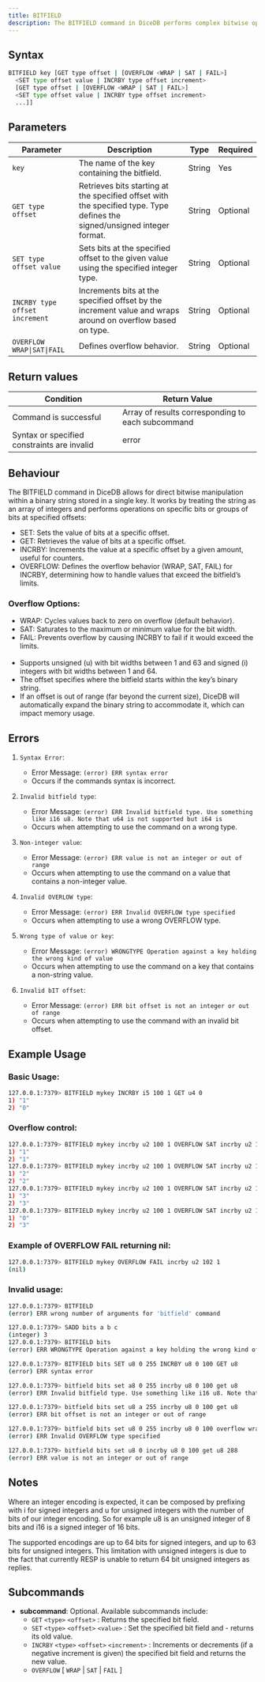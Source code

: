 ```yaml
---
title: BITFIELD
description: The BITFIELD command in DiceDB performs complex bitwise operations on string values at specified offsets, treating them as an array of integers. It allows manipulation of individual bits or groups of bits, supporting commands like SET, GET, and INCRBY to update or retrieve bitfield values.
---
```


## Syntax

```bash
BITFIELD key [GET type offset | [OVERFLOW <WRAP | SAT | FAIL>]
  <SET type offset value | INCRBY type offset increment>
  [GET type offset | [OVERFLOW <WRAP | SAT | FAIL>]
  <SET type offset value | INCRBY type offset increment>
  ...]]
```

## Parameters

| Parameter                      | Description                                                                                                               | Type   | Required |
| ------------------------------ | ------------------------------------------------------------------------------------------------------------------------- | ------ | -------- |
| `key`                          | The name of the key containing the bitfield.                                                                              | String | Yes      |
| `GET type offset`              | Retrieves bits starting at the specified offset with the specified type. Type defines the signed/unsigned integer format. | String | Optional |
| `SET type offset value`        | Sets bits at the specified offset to the given value using the specified integer type.                                    | String | Optional |
| `INCRBY type offset increment` | Increments bits at the specified offset by the increment value and wraps around on overflow based on type.                | String | Optional |
| `OVERFLOW WRAP\|SAT\|FAIL`     | Defines overflow behavior.                                                                                                | String | Optional |

## Return values

| Condition                                   | Return Value                                      |
| ------------------------------------------- | ------------------------------------------------- |
| Command is successful                       | Array of results corresponding to each subcommand |
| Syntax or specified constraints are invalid | error                                             |

## Behaviour

The BITFIELD command in DiceDB allows for direct bitwise manipulation within a binary string stored in a single key. It works by treating the string as an array of integers and performs operations on specific bits or groups of bits at specified offsets:

- SET: Sets the value of bits at a specific offset.
- GET: Retrieves the value of bits at a specific offset.
- INCRBY: Increments the value at a specific offset by a given amount, useful for counters.
- OVERFLOW: Defines the overflow behavior (WRAP, SAT, FAIL) for INCRBY, determining how to handle values that exceed the bitfield’s limits.

### Overflow Options:

- WRAP: Cycles values back to zero on overflow (default behavior).
- SAT: Saturates to the maximum or minimum value for the bit width.
- FAIL: Prevents overflow by causing INCRBY to fail if it would exceed the limits.
  <br>
  <br>
- Supports unsigned (u) with bit widths between 1 and 63 and signed (i) integers with bit widths between 1 and 64.
- The offset specifies where the bitfield starts within the key’s binary string.
- If an offset is out of range (far beyond the current size), DiceDB will automatically expand the binary string to accommodate it, which can impact memory usage.

## Errors

1. `Syntax Error`:

   - Error Message: `(error) ERR syntax error`
   - Occurs if the commands syntax is incorrect.

2. `Invalid bitfield type`:

   - Error Message: `(error) ERR Invalid bitfield type. Use something like i16 u8. Note that u64 is not supported but i64 is`
   - Occurs when attempting to use the command on a wrong type.

3. `Non-integer value`:

   - Error Message: `(error) ERR value is not an integer or out of range`
   - Occurs when attempting to use the command on a value that contains a non-integer value.

4. `Invalid OVERLOW type`:

   - Error Message: `(error) ERR Invalid OVERFLOW type specified`
   - Occurs when attempting to use a wrong OVERFLOW type.

5. `Wrong type of value or key`:
   - Error Message: `(error) WRONGTYPE Operation against a key holding the wrong kind of value`
   - Occurs when attempting to use the command on a key that contains a non-string value.
6. `Invalid bIT offset`:
   - Error Message: `(error) ERR bit offset is not an integer or out of range`
   - Occurs when attempting to use the command with an invalid bit offset.

## Example Usage

### Basic Usage:

```bash
127.0.0.1:7379> BITFIELD mykey INCRBY i5 100 1 GET u4 0
1) "1"
2) "0"
```

### Overflow control:

```bash
127.0.0.1:7379> BITFIELD mykey incrby u2 100 1 OVERFLOW SAT incrby u2 102 1
1) "1"
2) "1"
127.0.0.1:7379> BITFIELD mykey incrby u2 100 1 OVERFLOW SAT incrby u2 102 1
1) "2"
2) "2"
127.0.0.1:7379> BITFIELD mykey incrby u2 100 1 OVERFLOW SAT incrby u2 102 1
1) "3"
2) "3"
127.0.0.1:7379> BITFIELD mykey incrby u2 100 1 OVERFLOW SAT incrby u2 102 1
1) "0"
2) "3"
```

### Example of OVERFLOW FAIL returning nil:

```bash
127.0.0.1:7379> BITFIELD mykey OVERFLOW FAIL incrby u2 102 1
(nil)
```

### Invalid usage:

```bash
127.0.0.1:7379> BITFIELD
(error) ERR wrong number of arguments for 'bitfield' command
```

```bash
127.0.0.1:7379> SADD bits a b c
(integer) 3
127.0.0.1:7379> BITFIELD bits
(error) ERR WRONGTYPE Operation against a key holding the wrong kind of value
```

```bash
127.0.0.1:7379> BITFIELD bits SET u8 0 255 INCRBY u8 0 100 GET u8
(error) ERR syntax error
```

```bash
127.0.0.1:7379> bitfield bits set a8 0 255 incrby u8 0 100 get u8
(error) ERR Invalid bitfield type. Use something like i16 u8. Note that u64 is not supported but i64 is
```

```bash
127.0.0.1:7379> bitfield bits set u8 a 255 incrby u8 0 100 get u8
(error) ERR bit offset is not an integer or out of range
```

```bash
127.0.0.1:7379> bitfield bits set u8 0 255 incrby u8 0 100 overflow wraap
(error) ERR Invalid OVERFLOW type specified
```

```bash
127.0.0.1:7379> bitfield bits set u8 0 incrby u8 0 100 get u8 288
(error) ERR value is not an integer or out of range
```

## Notes

Where an integer encoding is expected, it can be composed by prefixing with i for signed integers and u for unsigned integers with the number of bits of our integer encoding. So for example u8 is an unsigned integer of 8 bits and i16 is a signed integer of 16 bits.

The supported encodings are up to 64 bits for signed integers, and up to 63 bits for unsigned integers. This limitation with unsigned integers is due to the fact that currently RESP is unable to return 64 bit unsigned integers as replies.

## Subcommands

- **subcommand**: Optional. Available subcommands include:
  - `GET` `<type>` `<offset>` : Returns the specified bit field.
  - `SET` `<type>` `<offset>` `<value>` : Set the specified bit field and - returns its old value.
  - `INCRBY` `<type>` `<offset>` `<increment>` : Increments or decrements (if a negative increment is given) the specified bit field and returns the new value.
  - `OVERFLOW` [ `WRAP` | `SAT` | `FAIL` ]
